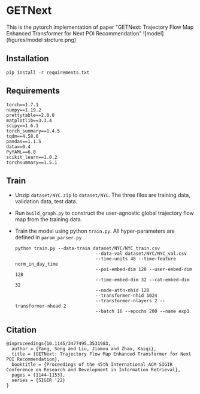 # GETNext

This is the pytorch implementation of paper "GETNext: Trajectory Flow Map Enhanced Transformer for Next POI
Recommendation"
![model](figures/model strcture.png)

## Installation

```
pip install -r requirements.txt
```

## Requirements

```
torch==1.7.1
numpy==1.19.2
prettytable==2.0.0
matplotlib==3.3.4
scipy==1.6.1
torch_summary==1.4.5
tqdm==4.58.0
pandas==1.1.5
data==0.4
PyYAML==6.0
scikit_learn==1.0.2
torchsummary==1.5.1
```

## Train

- Unzip `dataset/NYC.zip` to `dataset/NYC`. The three files are training data, validation data, test data.

- Run `build_graph.py` to construct the user-agnostic global trajectory flow map from the training data.

- Train the model using python `train.py`. All hyper-parameters are defined in `param_parser.py`

  ```
  python train.py --data-train dataset/NYC/NYC_train.csv 
  								--data-val dataset/NYC/NYC_val.csv 
  								--time-units 48 --time-feature norm_in_day_time
  								--poi-embed-dim 128 --user-embed-dim 128 
  								--time-embed-dim 32 --cat-embed-dim 32
  								--node-attn-nhid 128
  								--transformer-nhid 1024
  								--transformer-nlayers 2 --transformer-nhead 2
  								--batch 16 --epochs 200 --name exp1
  ```

## Citation

```
@inproceedings{10.1145/3477495.3531983,
  author = {Yang, Song and Liu, Jiamou and Zhao, Kaiqi},
  title = {GETNext: Trajectory Flow Map Enhanced Transformer for Next POI Recommendation},
  booktitle = {Proceedings of the 45th International ACM SIGIR Conference on Research and Development in Information Retrieval},
  pages = {1144–1153},
  series = {SIGIR '22}
}

```

